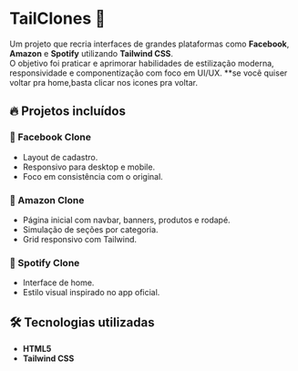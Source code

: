 # TailClones 🚀

Um projeto que recria interfaces de grandes plataformas como **Facebook**, **Amazon** e **Spotify** utilizando **Tailwind CSS**.  
O objetivo foi praticar e aprimorar habilidades de estilização moderna, responsividade e componentização com foco em UI/UX.
**se você quiser voltar pra home,basta clicar nos icones pra voltar.

## 🔥 Projetos incluídos

### 📘 Facebook Clone
- Layout de cadastro.
- Responsivo para desktop e mobile.
- Foco em consistência com o original.

### 🛒 Amazon Clone
- Página inicial com navbar, banners, produtos e rodapé.
- Simulação de seções por categoria.
- Grid responsivo com Tailwind.

### 🎵 Spotify Clone
- Interface de home.
- Estilo visual inspirado no app oficial.

## 🛠️ Tecnologias utilizadas

- **HTML5**
- **Tailwind CSS**

